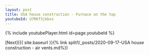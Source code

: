 ```yaml
---
layout: post
title: USA house construction - Furnace on the top
youtubeId: U7RKf3jkbxs
---
```


{% include youtubePlayer.html id=page.youtubeId %}

[Next]({{ site.baseurl }}{% link split1/_posts/2020-09-17-USA house construction - air vents.md%})
